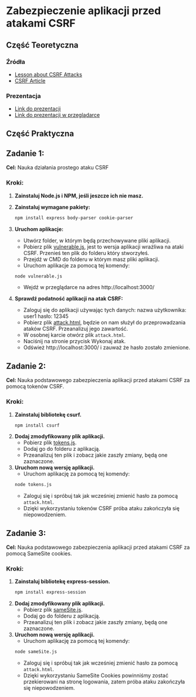 # Zabezpieczenie aplikacji przed atakami CSRF

## Część Teoretyczna
### Źródła
- [Lesson about CSRF Attacks](https://learn.snyk.io/lesson/csrf-attack/)
- [CSRF Article](https://www.linkedin.com/pulse/cross-site-request-forgery-csrf-syed-muhammad-abdul-karim/)
### Prezentacja
- [Link do prezentacji]()
- [Link do prezentacji w przeglądarce]()
## Część Praktyczna

## Zadanie 1: 

**Cel:** Nauka działania prostego ataku CSRF

### Kroki:
1. **Zainstaluj Node.js i NPM, jeśli jeszcze ich nie masz.**

2. **Zainstaluj wymagane pakiety:**
   ```xml
   npm install express body-parser cookie-parser
   ```
3. **Uruchom aplikacje:**
   - Utwórz folder, w którym będą przechowywane pliki aplikacji.
   - Pobierz plik [vulnerable.js](https://github.com/freshuno/CSRFattacks/blob/main/vulnerable.js), jest to wersja aplikacji wrażliwa na ataki CSRF. Przenieś ten plik do folderu który stworzyłeś.
   - Przejdź w CMD do folderu w którym masz pliki aplikacji.
   - Uruchom aplikacje za pomocą tej komendy:
   ```xml
   node vulnerable.js
   ```
   - Wejdź w przeglądarce na adres http://localhost:3000/
5. **Sprawdź podatność aplikacji na atak CSRF:**
   - Zaloguj się do aplikacji używając tych danych: nazwa użytkownika: user1 hasło: 12345
   - Pobierz plik [attack.html](https://github.com/freshuno/CSRFattacks/blob/main/attack.html), będzie on nam służył do przeprowadzania ataków CSRF. Przeanalizuj jego zawartość.
   - W osobnej karcie otwórz plik `attack.html`.
   - Naciśnij na stronie przycisk Wykonaj atak.
   - Odśwież http://localhost:3000/ i zauważ że hasło zostało zmienione.
  
## Zadanie 2: 

**Cel:** Nauka podstawowego zabezpieczenia aplikacji przed atakami CSRF za pomocą tokenów CSRF.

### Kroki:
1. **Zainstaluj bibliotekę csurf.**
    ```xml
   npm install csurf
   ```
2. **Dodaj zmodyfikowany plik aplikacji.**
   - Pobierz plik [tokens.js](https://github.com/freshuno/CSRFattacks/blob/main/tokens.js).
   - Dodaj go do folderu z aplikacją.
   - Przeanalizuj ten plik i zobacz jakie zaszły zmiany, będą one zaznaczone.
3. **Uruchom nową wersję aplikacji.**
   - Uruchom aplikację za pomocą tej komendy:
    ```xml
   node tokens.js
   ```
   - Zaloguj się i spróbuj tak jak wcześniej zmienić hasło za pomocą `attack.html`.
   - Dzięki wykorzystaniu tokenów CSRF próba ataku zakończyła się niepowodzeniem.
## Zadanie 3: 

**Cel:** Nauka podstawowego zabezpieczenia aplikacji przed atakami CSRF za pomocą SameSite cookies.

### Kroki:
1. **Zainstaluj bibliotekę express-session.**
    ```xml
   npm install express-session
   ```
2. **Dodaj zmodyfikowany plik aplikacji.**
   - Pobierz plik [sameSite.js](https://github.com/freshuno/CSRFattacks/blob/main/sameSite.js).
   - Dodaj go do folderu z aplikacją.
   - Przeanalizuj ten plik i zobacz jakie zaszły zmiany, będą one zaznaczone.
3. **Uruchom nową wersję aplikacji.**
   - Uruchom aplikację za pomocą tej komendy:
    ```xml
   node sameSite.js
   ```
   - Zaloguj się i spróbuj tak jak wcześniej zmienić hasło za pomocą `attack.html`.
   - Dzięki wykorzystaniu SameSite Cookies powinniśmy zostać przekierowani na stronę logowania, zatem próba ataku zakończyła się niepowodzeniem.


